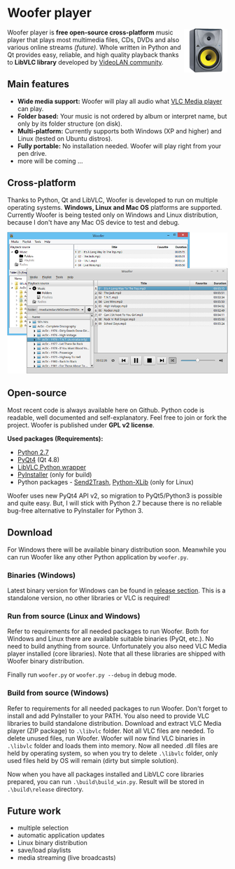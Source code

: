 # Woofer player

<img height="100px" align="right" src="icons/app_icon.png">Woofer player is **free open-source cross-platform** music player that plays most multimedia files, CDs, DVDs and also various online streams *(future)*. Whole written in Python and Qt provides easy, reliable, and high quality playback thanks to **LibVLC library** developed by [VideoLAN community](http://www.videolan.org/vlc/libvlc.html "").

## Main features

- **Wide media support:** Woofer will play all audio what [VLC Media player](http://www.videolan.org/vlc/features.php?cat=audio "") can play.
- **Folder based:** Your music is not ordered by album or interpret name, but only by its folder structure (on disk).
- **Multi-platform:** Currently supports both Windows (XP and higher) and Linux (tested on Ubuntu distros).
- **Fully portable:** No installation needed. Woofer will play right from your pen drive. 
- more will be coming ...

## Cross-platform

Thanks to Python, Qt and LibVLC, Woofer is developed to run on multiple operating systems. **Windows, Linux and Mac OS** platforms are supported. Currently Woofer is being tested only on Windows and Linux distribution, because I don't have any Mac OS device to test and debug. 

<div align="center"><img style="max-width:100p;height:auto;" src="doc/img/woofer-mp.jpg"></div>

## Open-source

Most recent code is always available here on Github. Python code is readable, well documented and self-explanatory. Feel free to join or fork the project. Woofer is published under **GPL v2 license**.

**Used packages (Requirements):**

- [Python 2.7](https://www.python.org/downloads/)
- [PyQt4](http://www.riverbankcomputing.co.uk/software/pyqt/download) (Qt 4.8)
- [LibVLC Python wrapper](https://wiki.videolan.org/Python_bindings/)
- [PyInstaller](https://github.com/pyinstaller/pyinstaller/wiki) (only for build)
- Python packages - [Send2Trash](https://pypi.python.org/pypi/Send2Trash), [Python-XLib](http://python-xlib.sourceforge.net/) (only for Linux)

Woofer uses new PyQt4 API v2, so migration to PyQt5/Python3 is possible and quite easy. But, I will stick with Python 2.7 because there is no reliable bug-free alternative to PyInstaller for Python 3.

## Download

For Windows there will be available binary distribution soon. Meanwhile you can run Woofer like any other Python application by `woofer.py`.

### Binaries (Windows)

Latest binary version for Windows can be found in [release section](https://github.com/m1lhaus/woofer/releases). This is a standalone version, no other libraries or VLC is required!

### Run from source (Linux and Windows)

Refer to requirements for all needed packages to run Woofer. Both for Windows and Linux there are available suitable binaries (PyQt, etc.). No need to build anything from source. Unfortunately you also need VLC Media player installed (core libraries). Note that all these libraries are shipped with Woofer binary distribution.

Finally run `woofer.py` or `woofer.py --debug` in debug mode. 

### Build from source (Windows)

Refer to requirements for all needed packages to run Woofer. Don't forget to install and add PyInstaller to your PATH. You also need to provide VLC libraries to build standalone distribution. Download and extract VLC Media player (ZIP package) to `.\libvlc` folder. Not all VLC files are needed. To delete unused files, run Woofer. Woofer will now find VLC binaries in `.\libvlc` folder and loads them into memory. Now all needed .dll files are held by operating system, so when you try to delete `.\libvlc` folder, only used files held by OS will remain (dirty but simple solution).

Now when you have all packages installed and LibVLC core libraries prepared, you can run `.\build\build_win.py`. Result will be stored in `.\build\release` directory.

## Future work

- multiple selection
- automatic application updates
- Linux binary distribution
- save/load playlists
- media streaming (live broadcasts)
